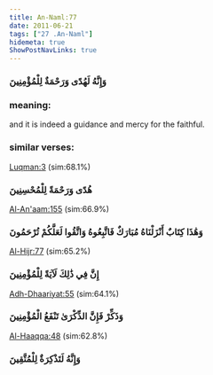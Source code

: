 ```yaml
---
title: An-Naml:77
date: 2011-06-21
tags: ["27 .An-Naml"]
hidemeta: true 
ShowPostNavLinks: true 
---
```

### وَإِنَّهُ لَهُدًى وَرَحْمَةٌ لِلْمُؤْمِنِينَ
### meaning: 
and it is indeed a guidance and mercy for the faithful.
### similar verses: 

[Luqman:3](/31/3) (sim:68.1%)

### هُدًى وَرَحْمَةً لِلْمُحْسِنِينَ

[Al-An'aam:155](/6/155) (sim:66.9%)

### وَهَٰذَا كِتَابٌ أَنْزَلْنَاهُ مُبَارَكٌ فَاتَّبِعُوهُ وَاتَّقُوا لَعَلَّكُمْ تُرْحَمُونَ

[Al-Hijr:77](/15/77) (sim:65.2%)

### إِنَّ فِي ذَٰلِكَ لَآيَةً لِلْمُؤْمِنِينَ

[Adh-Dhaariyat:55](/51/55) (sim:64.1%)

### وَذَكِّرْ فَإِنَّ الذِّكْرَىٰ تَنْفَعُ الْمُؤْمِنِينَ

[Al-Haaqqa:48](/69/48) (sim:62.8%)

### وَإِنَّهُ لَتَذْكِرَةٌ لِلْمُتَّقِينَ

